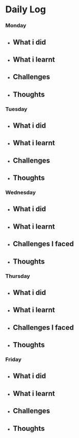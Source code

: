 # Daily Log

### Monday
- What i did
  - 
- What i learnt
  - 
- Challenges
  - 
- Thoughts
  -

### Tuesday
- What i did
  - 
- What i learnt
  - 
- Challenges
  -
- Thoughts
  -

### Wednesday
- What i did
  - 
- What i learnt 
  - 
- Challenges I faced
  - 
- Thoughts
  - 

### Thursday
- What i did
  - 
- What i learnt 
  - 
- Challenges I faced
  - 
- Thoughts
  - 


### Friday
- What i did
  -
- What i learnt
  -
- Challenges
  -
- Thoughts
  -
